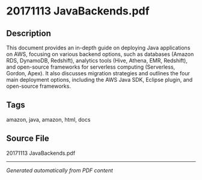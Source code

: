 # 20171113 JavaBackends.pdf

## Description
This document provides an in-depth guide on deploying Java applications on AWS, focusing on various backend options, such as databases (Amazon RDS, DynamoDB, Redshift), analytics tools (Hive, Athena, EMR, Redshift), and open-source frameworks for serverless computing (Serverless, Gordon, Apex). It also discusses migration strategies and outlines the four main deployment options, including the AWS Java SDK, Eclipse plugin, and open-source frameworks.
## Tags
amazon, java, amazon, html, docs

## Source File
20171113 JavaBackends.pdf

---
*Generated automatically from PDF content*
